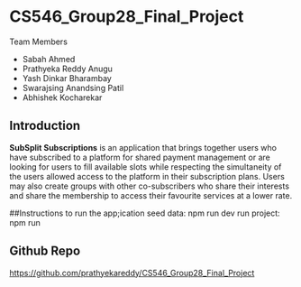 # CS546_Group28_Final_Project

Team Members
- Sabah Ahmed
- Prathyeka Reddy Anugu
- Yash Dinkar Bharambay
- Swarajsing Anandsing Patil
- Abhishek Kocharekar

## Introduction
**SubSplit Subscriptions** is an application that brings together users who have subscribed to a platform for shared payment management or are looking for users to fill available slots while respecting the simultaneity of the users allowed access to the platform in their subscription plans. Users may also create groups with other co-subscribers who share their interests and share the membership to access their favourite services at a lower rate.

##Instructions to run the app;ication
seed data: npm run dev
run project: npm run

## Github Repo
https://github.com/prathyekareddy/CS546_Group28_Final_Project
